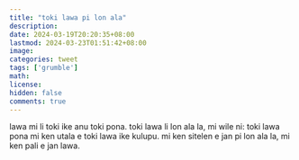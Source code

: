 ```yaml
---
title: "toki lawa pi lon ala"
description: 
date: 2024-03-19T20:20:35+08:00
lastmod: 2024-03-23T01:51:42+08:00
image: 
categories: tweet
tags: ['grumble']
math: 
license: 
hidden: false
comments: true
---
```


lawa mi li toki ike anu toki pona. toki lawa li lon ala la, mi wile ni: toki lawa pona mi ken utala e toki lawa ike kulupu. mi ken sitelen e jan pi lon ala la, mi ken pali e jan lawa.


